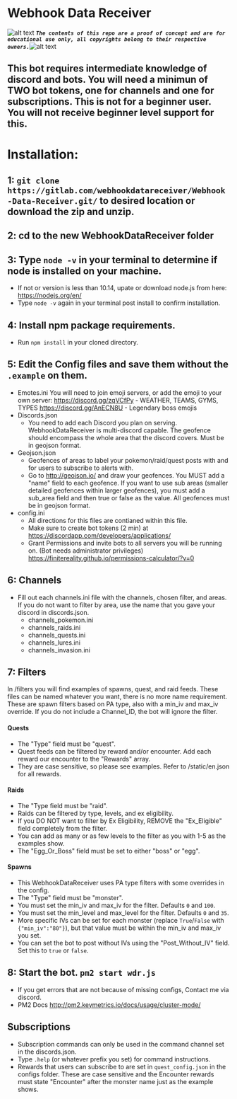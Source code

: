 <!-- define variables -->
[1.1]: http://i.imgur.com/M4fJ65n.png (ATTENTION)

# Webhook Data Receiver

![alt text][1.1] <strong><em>`The contents of this repo are a proof of concept and are for educational use only, all copyrights belong to their respective owners.`</em></strong>![alt text][1.1]<br/>

## This bot requires intermediate knowledge of discord and bots. You will need a minimun of TWO bot tokens, one for channels and one for subscriptions. This is **not** for a beginner user. You will not receive beginner level support for this.

# Installation:
## 1: `git clone https://gitlab.com/webhookdatareceiver/Webhook-Data-Receiver.git/` to desired location or download the zip and unzip.

## 2: cd to the new WebhookDataReceiver folder

## 3: Type `node -v` in your terminal to determine if node is installed on your machine.
  - If not or version is less than 10.14, upate or download node.js from here: https://nodejs.org/en/
  - Type `node -v` again in your terminal post install to confirm installation.

## 4: Install npm package requirements.
  - Run `npm install` in your cloned directory.

## 5: Edit the Config files and save them without the `.example` on them.
  - Emotes.ini
    You will need to join emoji servers, or add the emoji to your own server:
      https://discord.gg/zqVCfPy - WEATHER, TEAMS, GYMS, TYPES
      https://discord.gg/AnECN8U - Legendary boss emojis
  - Discords.json
      - You need to add each Discord you plan on serving. WebhookDataReceiver is multi-discord capable. The geofence should encompass the whole area that the discord covers. Must be in geojson format.
  - Geojson.json
      - Geofences of areas to label your pokemon/raid/quest posts with and for users to subscribe to alerts with.
      - Go to http://geojson.io/ and draw your geofences. You MUST add a "name" field to each geofence. If you want to use sub areas (smaller detailed geofences within larger geofences), you must add a sub_area field and then true or false as the value. All geofences must be in geojson format.
  - config.ini
      - All directions for this files are contianed within this file.
      - Make sure to create bot tokens (2 min) at https://discordapp.com/developers/applications/
      - Grant Permissions and invite bots to all servers you will be running on. (Bot needs administrator privileges) https://finitereality.github.io/permissions-calculator/?v=0

## 6: Channels
   - Fill out each channels.ini file with the channels, chosen filter, and areas. If you do not want to filter by area, use the name that you gave your discord in discords.json.
      - channels_pokemon.ini
      - channels_raids.ini
      - channels_quests.ini
      - channels_lures.ini
      - channels_invasion.ini

## 7: Filters
  In /filters you will find examples of spawns, quest, and raid feeds. These files can be named whatever you want, there is no more name requirement. These are spawn filters based on PA type, also with a min_iv and max_iv override. If you do not include a Channel_ID, the bot will ignore the filter.

  #### Quests
   - The "Type" field must be "quest".
   - Quest feeds can be filtered by reward and/or encounter. Add each reward our encounter to the "Rewards" array.
   - They are case sensitive, so please see examples. Refer to /static/en.json for all rewards.

  #### Raids
   - The "Type field must be "raid".
   - Raids can be filtered by type, levels, and ex eligibility.
   - If you DO NOT want to filter by Ex Eligibility, REMOVE the "Ex_Eligible" field completely from the filter.
   - You can add as many or as few levels to the filter as you with 1-5 as the examples show.
   - The "Egg_Or_Boss" field must be set to either "boss" or "egg".

  #### Spawns
   - This WebhookDataReceiver uses PA type filters with some overrides in the config.
   - The "Type" field must be "monster".
   - You must set the min_iv and max_iv for the filter. Defaults `0` and `100`.
   - You must set the min_level and max_level for the filter. Defaults `0` and `35`.
   - More specific IVs can be set for each monster (replace `True`/`False` with `{"min_iv":"80"}`), but that value must be within the min_iv and max_iv you set.
   - You can set the bot to post without IVs using the "Post_Without_IV" field. Set this to `true` or `false`.

## 8: Start the bot. `pm2 start wdr.js`
  - If you get errors that are not because of missing configs, Contact me via discord.
  - PM2 Docs http://pm2.keymetrics.io/docs/usage/cluster-mode/

## Subscriptions

- Subscription commands can only be used in the command channel set in the discords.json.
- Type `.help` (or whatever prefix you set) for command instructions.
- Rewards that users can subscribe to are set in `quest_config.json` in the configs folder. These are case sensitive and the Encounter rewards must state "Encounter" after the monster name just as the example shows.
